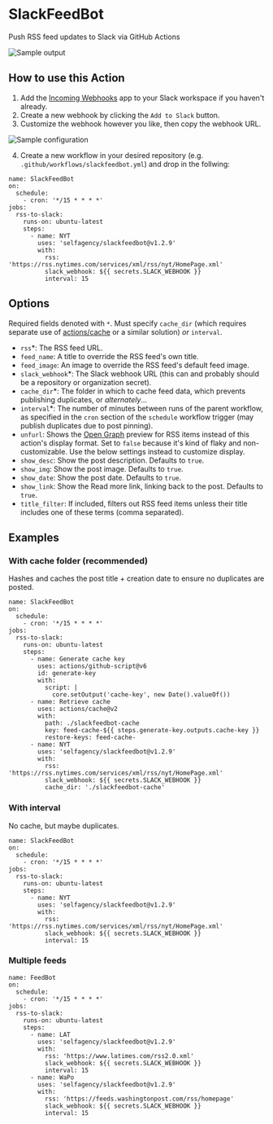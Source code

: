 # SlackFeedBot

Push RSS feed updates to Slack via GitHub Actions

![Sample output](https://user-images.githubusercontent.com/2541728/159546371-a1b61c2f-8fc8-40f3-b888-a8ae0e85507f.png)

## How to use this Action

1. Add the [Incoming Webhooks](https://slack.com/apps/A0F7XDUAZ-incoming-webhooks) app to your Slack workspace if you haven't already.
2. Create a new webhook by clicking the `Add to Slack` button.
3. Customize the webhook however you like, then copy the webhook URL.

![Sample configuration](https://user-images.githubusercontent.com/2541728/158685833-7a221c22-c5a9-4221-8e93-0003f89a92a8.png)

4. Create a new workflow in your desired repository (e.g. `.github/workflows/slackfeedbot.yml`) and drop in the follwing:

```
name: SlackFeedBot
on:
  schedule:
    - cron: '*/15 * * * *'
jobs:
  rss-to-slack:
    runs-on: ubuntu-latest
    steps:
      - name: NYT
        uses: 'selfagency/slackfeedbot@v1.2.9'
        with:
          rss: 'https://rss.nytimes.com/services/xml/rss/nyt/HomePage.xml'
          slack_webhook: ${{ secrets.SLACK_WEBHOOK }}
          interval: 15
```

## Options

Required fields denoted with `*`. Must specify `cache_dir` (which requires separate use of [actions/cache](https://github.com/actions/cache) or a similar solution) _or_ `interval`.

- `rss`\*: The RSS feed URL.
- `feed_name`: A title to override the RSS feed's own title.
- `feed_image`: An image to override the RSS feed's default feed image.
- `slack_webhook`\*: The Slack webhook URL (this can and probably should be a repository or organization secret).
- `cache_dir`\*: The folder in which to cache feed data, which prevents publishing duplicates, or _alternately_...
- `interval`\*: The number of minutes between runs of the parent workflow, as specified in the `cron` section of the `schedule` workflow trigger (may publish duplicates due to post pinning).
- `unfurl`: Shows the [Open Graph](https://ogp.me/) preview for RSS items instead of this action's display format. Set to `false` because it's kind of flaky and non-customizable. Use the below settings instead to customize display.
- `show_desc`: Show the post description. Defaults to `true`.
- `show_img`: Show the post image. Defaults to `true`.
- `show_date`: Show the post date. Defaults to `true`.
- `show_link`: Show the Read more link, linking back to the post. Defaults to `true`.
- `title_filter`: If included, filters out RSS feed items unless their title includes one of these terms (comma separated).

## Examples

### With cache folder (recommended)

Hashes and caches the post title + creation date to ensure no duplicates are posted.

```
name: SlackFeedBot
on:
  schedule:
    - cron: '*/15 * * * *'
jobs:
  rss-to-slack:
    runs-on: ubuntu-latest
    steps:
      - name: Generate cache key
        uses: actions/github-script@v6
        id: generate-key
        with:
          script: |
            core.setOutput('cache-key', new Date().valueOf())
      - name: Retrieve cache
        uses: actions/cache@v2
        with:
          path: ./slackfeedbot-cache
          key: feed-cache-${{ steps.generate-key.outputs.cache-key }}
          restore-keys: feed-cache-
      - name: NYT
        uses: 'selfagency/slackfeedbot@v1.2.9'
        with:
          rss: 'https://rss.nytimes.com/services/xml/rss/nyt/HomePage.xml'
          slack_webhook: ${{ secrets.SLACK_WEBHOOK }}
          cache_dir: './slackfeedbot-cache'
```

### With interval

No cache, but maybe duplicates.

```
name: SlackFeedBot
on:
  schedule:
    - cron: '*/15 * * * *'
jobs:
  rss-to-slack:
    runs-on: ubuntu-latest
    steps:
      - name: NYT
        uses: 'selfagency/slackfeedbot@v1.2.9'
        with:
          rss: 'https://rss.nytimes.com/services/xml/rss/nyt/HomePage.xml'
          slack_webhook: ${{ secrets.SLACK_WEBHOOK }}
          interval: 15
```

### Multiple feeds

```
name: FeedBot
on:
  schedule:
    - cron: '*/15 * * * *'
jobs:
  rss-to-slack:
    runs-on: ubuntu-latest
    steps:
      - name: LAT
        uses: 'selfagency/slackfeedbot@v1.2.9'
        with:
          rss: 'https://www.latimes.com/rss2.0.xml'
          slack_webhook: ${{ secrets.SLACK_WEBHOOK }}
          interval: 15
      - name: WaPo
        uses: 'selfagency/slackfeedbot@v1.2.9'
        with:
          rss: 'https://feeds.washingtonpost.com/rss/homepage'
          slack_webhook: ${{ secrets.SLACK_WEBHOOK }}
          interval: 15
```
